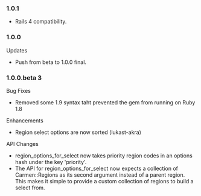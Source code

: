 ### 1.0.1

* Rails 4 compatibility.

### 1.0.0

Updates

* Push from beta to 1.0.0 final.  

### 1.0.0.beta 3

Bug Fixes

* Removed some 1.9 syntax taht prevented the gem from running on Ruby 1.8

Enhancements

* Region select options are now sorted (lukast-akra)

API Changes

* region_options_for_select now takes priority region codes in an options hash
  under the key 'priority'.
* The API for region_options_for_select now expects a collection of Carmen::Regions
  as its second argument instead of a parent region. This makes it simple to provide
  a custom collection of regions to build a select from.

